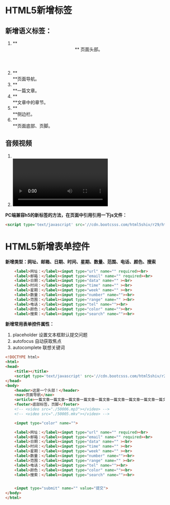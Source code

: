 # HTML5新增标签

## 新增语义标签：

1. **<header> ** 页面头部。
2. **<nav>**页面导航。
3. **<article>**一篇文章。
4. **<section>**文章中的章节。
5. **<aside>**侧边栏。
6. **<footer>**页面底部、页脚。



## 音频视频

1. **<audio>**
2. **<video>**



**PC端兼容h5的新标签的方法，在页面中引用引用一下js文件：**

```html
<script type='text/javascript' src='//cdn.bootcsss.com/html5shiv/r29/html5.js'></script>
```



# HTML5新增表单控件

**新增类型：网址、邮箱、日期、时间、星期、数量、范围、电话、颜色、搜索**

```html
	<label>网址：</label><input type="url" name="" required><br>
	<label>邮箱：</label><input type="email" name="" required><br>
	<label>日期：</label><input type="data" name="" ><br>
	<label>时间：</label><input type="time" name="" ><br>
	<label>星期：</label><input type="week" name="" ><br>
	<label>数量：</label><input type="number" name=""><br>
	<label>范围：</label><input type="range" name="" ><br>
	<label>电话：</label><input type="tel" name=""><br>
	<label>颜色：</label><input type="color" name=""><br>
	<label>搜索：</label><input type="search" name=""><br>
```

**新增常用表单控件属性：**

1. placeholder     设置文本框默认提交问题
2. autofocus     自动获取焦点
3. autocomplete  联想关键词



```html
<!DOCTYPE html>
<html>
<head>
	<title></title>
	<script type='text/javascript' src='//cdn.bootcsss.com/html5shiv/r29/html5.js'></script>
</head>
<body>
	<header>这是一个头部！</header>
	<nav>页面导航</nav>
	<article>一篇文章一篇文章一篇文章一篇文章一篇文章一篇文章一篇文章一篇文章一篇文章一篇文章一篇文章一篇文章</article>
	<footer>底部标签，页脚</footer>
	<!-- <video src="./50006.mp3"></video> -->
	<!-- <video src="./50005.mkv"></video> -->

	<input type="color" name="">

	<label>网址：</label><input type="url" name="" required><br>
	<label>邮箱：</label><input type="email" name="" required><br>
	<label>日期：</label><input type="data" name="" ><br>
	<label>时间：</label><input type="time" name="" ><br>
	<label>星期：</label><input type="week" name="" ><br>
	<label>数量：</label><input type="number" name=""><br>
	<label>范围：</label><input type="range" name="" ><br>
	<label>电话：</label><input type="tel" name=""><br>
	<label>颜色：</label><input type="color" name=""><br>
	<label>搜索：</label><input type="search" name=""><br>


	<input type="submit" name="" value="提交">
</body>
</html>
```

